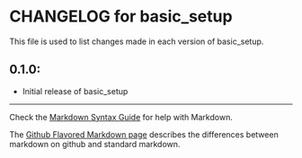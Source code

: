 # CHANGELOG for basic_setup

This file is used to list changes made in each version of basic_setup.

## 0.1.0:

* Initial release of basic_setup

- - - 
Check the [Markdown Syntax Guide](http://daringfireball.net/projects/markdown/syntax) for help with Markdown.

The [Github Flavored Markdown page](http://github.github.com/github-flavored-markdown/) describes the differences between markdown on github and standard markdown.
